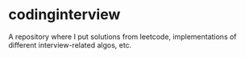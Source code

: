 # codinginterview
A repository where I put solutions from leetcode, implementations of different interview-related algos, etc. 
